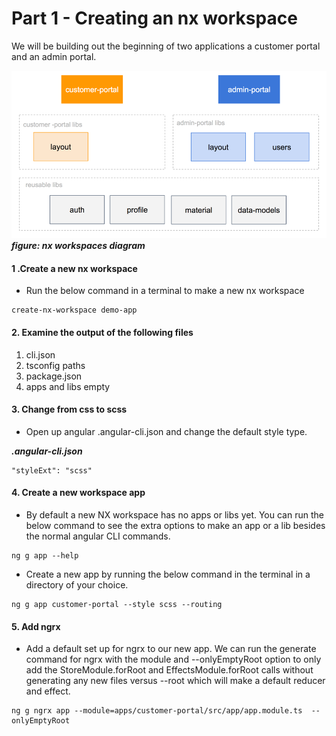 # Part 1 -  Creating an nx workspace

We will be building out the beginning of two applications a customer portal and an admin portal.

![](/assets/workspaces-demoapp.png)_**figure: nx workspaces diagram**_

#### 1 .Create a new nx workspace

* Run the below command in a terminal to make a new nx workspace

```
create-nx-workspace demo-app
```

#### 2. Examine the output of the following files

1. cli.json
2. tsconfig paths
3. package.json
4. apps and libs empty

#### 3. Change from css to scss

* Open up angular .angular-cli.json and change the default style type.

_**.angular-cli.json**_

```
"styleExt": "scss"
```

#### 4. Create a new workspace app

* By default a new NX workspace has no apps or libs yet. You can run the below command to see the extra options to make an app or a lib besides the normal angular CLI commands.

```
ng g app --help
```

* Create a new app by running the below command in the terminal in a directory of your choice. 

```
ng g app customer-portal --style scss --routing
```

#### 5. Add ngrx

* Add a default set up for ngrx to our new app. We can run the generate command for ngrx with the module and --onlyEmptyRoot option to only add the StoreModule.forRoot and EffectsModule.forRoot calls without generating any new files versus --root which will make a default reducer and effect.

```
ng g ngrx app --module=apps/customer-portal/src/app/app.module.ts  --onlyEmptyRoot
```



